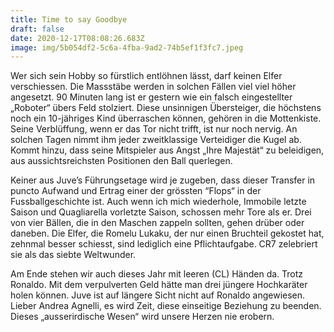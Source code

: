 ```yaml
---
title: Time to say Goodbye
draft: false
date: 2020-12-17T08:08:26.683Z
image: img/5b054df2-5c6a-4fba-9ad2-74b5ef1f3fc7.jpeg
---
```

Wer sich sein Hobby so fürstlich entlöhnen lässt, darf keinen Elfer verschiessen. Die Massstäbe werden in solchen Fällen viel viel höher angesetzt. 90 Minuten lang ist er gestern wie ein falsch eingestellter „Roboter“ übers Feld stolziert. Diese unsinnigen Übersteiger, die höchstens noch ein 10-jähriges Kind überraschen können, gehören in die Mottenkiste. Seine Verblüffung, wenn er das Tor nicht trifft, ist nur noch nervig. An solchen Tagen nimmt ihm jeder zweitklassige Verteidiger die Kugel ab. Kommt hinzu, dass seine Mitspieler aus Angst „Ihre Majestät“ zu beleidigen, aus aussichtsreichsten Positionen den Ball querlegen.

Keiner aus Juve’s Führungsetage wird je zugeben, dass dieser Transfer in puncto Aufwand und Ertrag einer der grössten “Flops“ in der Fussballgeschichte ist. Auch wenn ich mich wiederhole, Immobile letzte Saison und Quagliarella vorletzte Saison, schossen mehr Tore als er. Drei von vier Bällen, die in den Maschen zappeln sollten, gehen drüber oder daneben. Die Elfer, die Romelu Lukaku, der nur einen Bruchteil gekostet hat, zehnmal besser schiesst, sind lediglich eine Pflichtaufgabe. CR7 zelebriert sie als das siebte Weltwunder. 

Am Ende stehen wir auch dieses Jahr mit leeren (CL) Händen da. Trotz Ronaldo. Mit dem verpulverten Geld hätte man drei jüngere Hochkaräter holen können. Juve ist auf längere Sicht nicht auf Ronaldo angewiesen. Lieber Andrea Agnelli, es wird Zeit, diese einseitige Beziehung zu beenden. Dieses „ausserirdische Wesen“ wird unsere Herzen nie erobern.